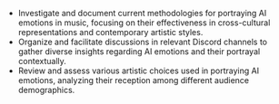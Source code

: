 - Investigate and document current methodologies for portraying AI emotions in music, focusing on their effectiveness in cross-cultural representations and contemporary artistic styles.
- Organize and facilitate discussions in relevant Discord channels to gather diverse insights regarding AI emotions and their portrayal contextually.
- Review and assess various artistic choices used in portraying AI emotions, analyzing their reception among different audience demographics.